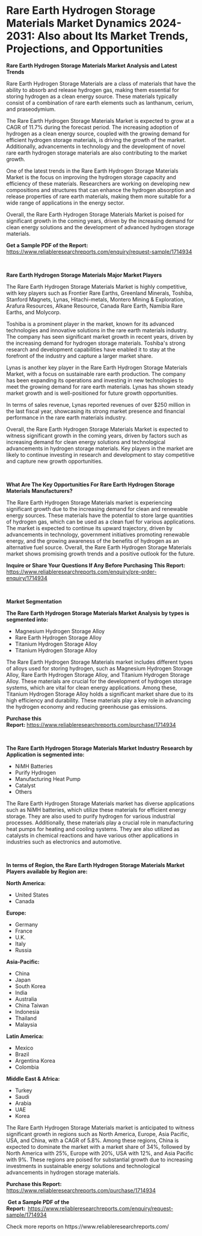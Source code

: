 <p><h1>Rare Earth Hydrogen Storage Materials Market Dynamics 2024-2031: Also about Its Market Trends, Projections, and Opportunities</h1></p><p><strong>Rare Earth Hydrogen Storage Materials Market Analysis and Latest Trends</strong></p>
<p><p>Rare Earth Hydrogen Storage Materials are a class of materials that have the ability to absorb and release hydrogen gas, making them essential for storing hydrogen as a clean energy source. These materials typically consist of a combination of rare earth elements such as lanthanum, cerium, and praseodymium.</p><p>The Rare Earth Hydrogen Storage Materials Market is expected to grow at a CAGR of 11.7% during the forecast period. The increasing adoption of hydrogen as a clean energy source, coupled with the growing demand for efficient hydrogen storage materials, is driving the growth of the market. Additionally, advancements in technology and the development of novel rare earth hydrogen storage materials are also contributing to the market growth.</p><p>One of the latest trends in the Rare Earth Hydrogen Storage Materials Market is the focus on improving the hydrogen storage capacity and efficiency of these materials. Researchers are working on developing new compositions and structures that can enhance the hydrogen absorption and release properties of rare earth materials, making them more suitable for a wide range of applications in the energy sector.</p><p>Overall, the Rare Earth Hydrogen Storage Materials Market is poised for significant growth in the coming years, driven by the increasing demand for clean energy solutions and the development of advanced hydrogen storage materials.</p></p>
<p><strong>Get a Sample PDF of the Report:&nbsp;</strong> <a href="https://www.reliableresearchreports.com/enquiry/request-sample/1714934">https://www.reliableresearchreports.com/enquiry/request-sample/1714934</a></p>
<p>&nbsp;</p>
<p><strong>Rare Earth Hydrogen Storage Materials Major Market Players</strong></p>
<p><p>The Rare Earth Hydrogen Storage Materials Market is highly competitive, with key players such as Frontier Rare Earths, Greenland Minerals, Toshiba, Stanford Magnets, Lynas, Hitachi-metals, Montero Mining & Exploration, Arafura Resources, Alkane Resource, Canada Rare Earth, Namibia Rare Earths, and Molycorp.</p><p>Toshiba is a prominent player in the market, known for its advanced technologies and innovative solutions in the rare earth materials industry. The company has seen significant market growth in recent years, driven by the increasing demand for hydrogen storage materials. Toshiba's strong research and development capabilities have enabled it to stay at the forefront of the industry and capture a larger market share.</p><p>Lynas is another key player in the Rare Earth Hydrogen Storage Materials Market, with a focus on sustainable rare earth production. The company has been expanding its operations and investing in new technologies to meet the growing demand for rare earth materials. Lynas has shown steady market growth and is well-positioned for future growth opportunities.</p><p>In terms of sales revenue, Lynas reported revenues of over $250 million in the last fiscal year, showcasing its strong market presence and financial performance in the rare earth materials industry.</p><p>Overall, the Rare Earth Hydrogen Storage Materials Market is expected to witness significant growth in the coming years, driven by factors such as increasing demand for clean energy solutions and technological advancements in hydrogen storage materials. Key players in the market are likely to continue investing in research and development to stay competitive and capture new growth opportunities.</p></p>
<p>&nbsp;</p>
<p><strong>What Are The Key Opportunities For Rare Earth Hydrogen Storage Materials Manufacturers?</strong></p>
<p><p>The Rare Earth Hydrogen Storage Materials market is experiencing significant growth due to the increasing demand for clean and renewable energy sources. These materials have the potential to store large quantities of hydrogen gas, which can be used as a clean fuel for various applications. The market is expected to continue its upward trajectory, driven by advancements in technology, government initiatives promoting renewable energy, and the growing awareness of the benefits of hydrogen as an alternative fuel source. Overall, the Rare Earth Hydrogen Storage Materials market shows promising growth trends and a positive outlook for the future.</p></p>
<p><strong>Inquire or Share Your Questions If Any Before Purchasing This Report:</strong> <a href="https://www.reliableresearchreports.com/enquiry/pre-order-enquiry/1714934">https://www.reliableresearchreports.com/enquiry/pre-order-enquiry/1714934</a></p>
<p>&nbsp;</p>
<p><strong>Market Segmentation</strong></p>
<p><strong>The Rare Earth Hydrogen Storage Materials Market Analysis by types is segmented into:</strong></p>
<p><ul><li>Magnesium Hydrogen Storage Alloy</li><li>Rare Earth Hydrogen Storage Alloy</li><li>Titanium Hydrogen Storage Alloy</li><li>Titanium Hydrogen Storage Alloy</li></ul></p>
<p><p>The Rare Earth Hydrogen Storage Materials market includes different types of alloys used for storing hydrogen, such as Magnesium Hydrogen Storage Alloy, Rare Earth Hydrogen Storage Alloy, and Titanium Hydrogen Storage Alloy. These materials are crucial for the development of hydrogen storage systems, which are vital for clean energy applications. Among these, Titanium Hydrogen Storage Alloy holds a significant market share due to its high efficiency and durability. These materials play a key role in advancing the hydrogen economy and reducing greenhouse gas emissions.</p></p>
<p><strong>Purchase this Report:&nbsp;</strong><a href="https://www.reliableresearchreports.com/purchase/1714934">https://www.reliableresearchreports.com/purchase/1714934</a></p>
<p>&nbsp;</p>
<p><strong>The Rare Earth Hydrogen Storage Materials Market Industry Research by Application is segmented into:</strong></p>
<p><ul><li>NiMH Batteries</li><li>Purify Hydrogen</li><li>Manufacturing Heat Pump</li><li>Catalyst</li><li>Others</li></ul></p>
<p><p>The Rare Earth Hydrogen Storage Materials market has diverse applications such as NiMH batteries, which utilize these materials for efficient energy storage. They are also used to purify hydrogen for various industrial processes. Additionally, these materials play a crucial role in manufacturing heat pumps for heating and cooling systems. They are also utilized as catalysts in chemical reactions and have various other applications in industries such as electronics and automotive.</p></p>
<p>&nbsp;</p>
<p><strong>In terms of Region, the Rare Earth Hydrogen Storage Materials Market Players available by Region are:</strong></p>
<p>
    <p> <strong> North America: </strong>
        <ul>
            <li>United States</li>
            <li>Canada</li>
        </ul>
        </p> 
    <p> <strong> Europe: </strong>
        <ul>
            <li>Germany</li>
            <li>France</li>
            <li>U.K.</li>
            <li>Italy</li>
            <li>Russia</li>
        </ul>
        </p> 
    <p> <strong> Asia-Pacific: </strong>
        <ul>
            <li>China</li>
            <li>Japan</li>
            <li>South Korea</li>
            <li>India</li>
            <li>Australia</li>
            <li>China Taiwan</li>
            <li>Indonesia</li>
            <li>Thailand</li>
            <li>Malaysia</li>
        </ul>
        </p> 
    <p> <strong> Latin America: </strong>
        <ul>
            <li>Mexico</li>
            <li>Brazil</li>
            <li>Argentina Korea</li>
            <li>Colombia</li>
        </ul>
        </p> 
    <p> <strong> Middle East & Africa: </strong>
        <ul>
            <li>Turkey</li>
            <li>Saudi</li>
            <li>Arabia</li>
            <li>UAE</li>
            <li>Korea</li>
        </ul>
    </p>
    </p>
<p><p>The Rare Earth Hydrogen Storage Materials market is anticipated to witness significant growth in regions such as North America, Europe, Asia Pacific, USA, and China, with a CAGR of 5.8%. Among these regions, China is expected to dominate the market with a market share of 34%, followed by North America with 25%, Europe with 20%, USA with 12%, and Asia Pacific with 9%. These regions are poised for substantial growth due to increasing investments in sustainable energy solutions and technological advancements in hydrogen storage materials.</p></p>
<p><strong>Purchase this Report: </strong><a href="https://www.reliableresearchreports.com/purchase/1714934">https://www.reliableresearchreports.com/purchase/1714934</a></p>
<p>&nbsp;<strong>Get a Sample PDF of the Report:&nbsp;&nbsp;</strong><a href="https://www.reliableresearchreports.com/enquiry/request-sample/1714934">https://www.reliableresearchreports.com/enquiry/request-sample/1714934</a></p>
<p><strong></strong></p>
<p>Check more reports on https://www.reliableresearchreports.com/</p>